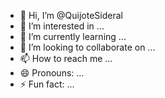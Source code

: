 - 👋 Hi, I’m @QuijoteSideral
- 👀 I’m interested in ...
- 🌱 I’m currently learning ...
- 💞️ I’m looking to collaborate on ...
- 📫 How to reach me ...
- 😄 Pronouns: ...
- ⚡ Fun fact: ...

<!---
QuijoteSideral/QuijoteSideral is a ✨ special ✨ repository because its `README.md` (this file) appears on your GitHub profile.
You can click the Preview link to take a look at your changes.
--->
